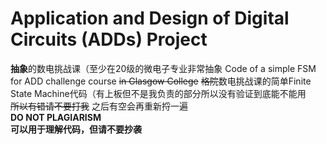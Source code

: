 # Application and Design of Digital Circuits (ADDs) Project  
**抽象**的数电挑战课（至少在20级的微电子专业非常抽象 
Code of a simple FSM for ADD challenge course ~~in Glasgow College~~
~~格院~~数电挑战课的简单Finite State Machine代码（有上板但不是我负责的部分所以没有验证到底能不能用  
~~所以有错请不要打我~~ 之后有空会再重新捋一遍  
**DO NOT PLAGIARISM**  
**可以用于理解代码，但请不要抄袭**
